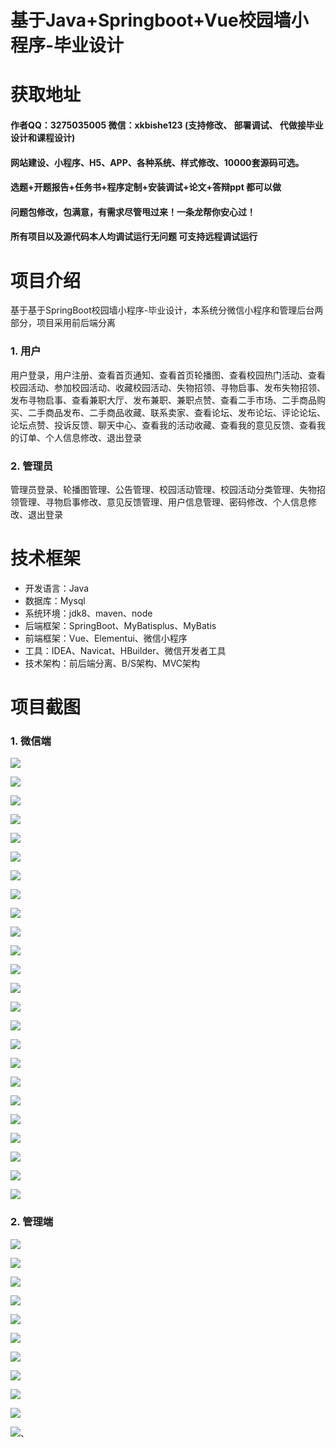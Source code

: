 # 基于Java+Springboot+Vue校园墙小程序-毕业设计

# 获取地址

#### 作者QQ：3275035005 微信：xkbishe123 (支持修改、 部署调试、 代做接毕业设计和课程设计)

#### 网站建设、小程序、H5、APP、各种系统、样式修改、10000套源码可选。

#### 选题+开题报告+任务书+程序定制+安装调试+论文+答辩ppt 都可以做

#### 问题包修改，包满意，有需求尽管甩过来！一条龙帮你安心过！

#### 所有项目以及源代码本人均调试运行无问题 可支持远程调试运行

# 项目介绍
基于基于SpringBoot校园墙小程序-毕业设计，本系统分微信小程序和管理后台两部分，项目采用前后端分离

### 1. 用户

​	用户登录，用户注册、查看首页通知、查看首页轮播图、查看校园热门活动、查看校园活动、参加校园活动、收藏校园活动、失物招领、寻物启事、发布失物招领、发布寻物启事、查看兼职大厅、发布兼职、兼职点赞、查看二手市场、二手商品购买、二手商品发布、二手商品收藏、联系卖家、查看论坛、发布论坛、评论论坛、论坛点赞、投诉反馈、聊天中心、查看我的活动收藏、查看我的意见反馈、查看我的订单、个人信息修改、退出登录

###  2. 管理员

​	管理员登录、轮播图管理、公告管理、校园活动管理、校园活动分类管理、失物招领管理、寻物启事修改、意见反馈管理、用户信息管理、密码修改、个人信息修改、退出登录

# 技术框架
- 开发语言：Java 
- 数据库：Mysql 
- 系统环境：jdk8、maven、node
- 后端框架：SpringBoot、MyBatisplus、MyBatis
- 前端框架：Vue、Elementui、微信小程序
- 工具：IDEA、Navicat、HBuilder、微信开发者工具
- 技术架构：前后端分离、B/S架构、MVC架构
# 项目截图

### 1. 微信端

![](image/A1.png)

![](image/A2.png)

![](image/A3.png)

![](image/A4.png)

![](image/A5.png)

![](image/A6.png)

![](image/A7.png)

![](image/A8.png)

![](image/A9.png)

![](image/A10.png)

![](image/A11.png)

![](image/A12.png)

![](image/A13.png)

![](image/A14.png)

![](image/A15.png)

![](image/A16.png)

![](image/A17.png)

![](image/A18.png)

![](image/A19.png)

![](image/A20.png)

![](image/A21.png)

![](image/A22.png)

![](image/A23.png)

![](image/A24.png)

### 2. 管理端

![](image/B1.png)

![](image/B2.png)

![](image/B3.png)

![](image/B4.png)

![](image/B5.png)

![](image/B6.png)

![](image/B7.png)

![](image/B8.png)

![](image/B9.png)

![](image/B10.png)

![](image/B11.png)、


